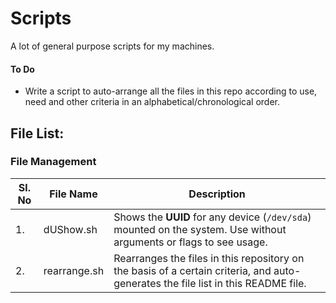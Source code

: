 # Scripts
A lot of general purpose scripts for my machines.

#### To Do
* Write a script to auto-arrange all the files in this repo according to use, need and other criteria in an alphabetical/chronological order.

## File List:
### File Management
|Sl. No | File Name | Description|
|---|---|---|
|1. | dUShow.sh	|	Shows the **UUID** for any device (`/dev/sda`) mounted on the system. Use without arguments or flags to see usage.|
|2. | rearrange.sh	|	Rearranges the files in this repository on the basis of a certain criteria, and auto-generates the file list in this README file.|
